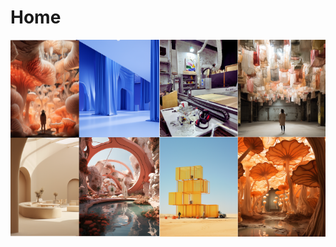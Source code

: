 # Home
![collagenew](image.png)
<br>
<br>
<div id="homepage">
  <h1 id="typewriter-text"></h1>
</div>
  
